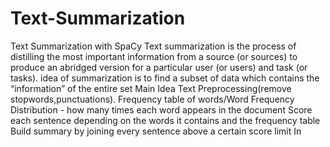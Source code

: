 # Text-Summarization
 Text Summarization with SpaCy Text summarization is the process of distilling the most important information from a source (or sources) to produce an abridged version for a particular user (or users) and task (or tasks). idea of summarization is to find a subset of data which contains the “information” of the entire set Main Idea Text Preprocessing(remove stopwords,punctuations). Frequency table of words/Word Frequency Distribution - how many times each word appears in the document Score each sentence depending on the words it contains and the frequency table Build summary by joining every sentence above a certain score limit In 
